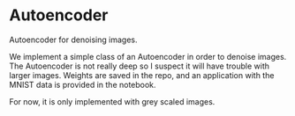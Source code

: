# Autoencoder
Autoencoder for denoising images.

We implement a simple class of an Autoencoder in order to denoise images. 
The Autoencoder is not really deep so I suspect it will have trouble with larger images.
Weights are saved in the repo, and an application with the MNIST data is provided in the notebook.

For now, it is only implemented with grey scaled images.
